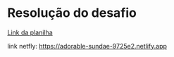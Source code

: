# Resolução do desafio
[Link da planilha](https://docs.google.com/spreadsheets/d/1BSy-Ftxjwrj7xre_zL0qEOSZ8KIRjvq4ImpFqWob9Ac/edit?usp=sharing)

link netfly: https://adorable-sundae-9725e2.netlify.app

